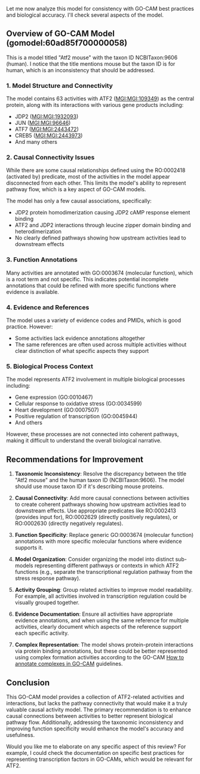 Let me now analyze this model for consistency with GO-CAM best practices and biological accuracy. I'll check several aspects of the model.

## Overview of GO-CAM Model (gomodel:60ad85f700000058)

This is a model titled "Atf2 mouse" with the taxon ID NCBITaxon:9606 (human). I notice that the title mentions mouse but the taxon ID is for human, which is an inconsistency that should be addressed.

### 1. Model Structure and Connectivity

The model contains 63 activities with ATF2 ([MGI:MGI:109349](https://bioregistry.io/MGI:MGI:109349)) as the central protein, along with its interactions with various gene products including:
- JDP2 ([MGI:MGI:1932093](https://bioregistry.io/MGI:MGI:1932093))
- JUN ([MGI:MGI:96646](https://bioregistry.io/MGI:MGI:96646))
- ATF7 ([MGI:MGI:2443472](https://bioregistry.io/MGI:MGI:2443472))
- CREB5 ([MGI:MGI:2443973](https://bioregistry.io/MGI:MGI:2443973))
- And many others

### 2. Causal Connectivity Issues

While there are some causal relationships defined using the RO:0002418 (activated by) predicate, most of the activities in the model appear disconnected from each other. This limits the model's ability to represent pathway flow, which is a key aspect of GO-CAM models.

The model has only a few causal associations, specifically:
- JDP2 protein homodimerization causing JDP2 cAMP response element binding
- ATF2 and JDP2 interactions through leucine zipper domain binding and heterodimerization
- No clearly defined pathways showing how upstream activities lead to downstream effects

### 3. Function Annotations

Many activities are annotated with GO:0003674 (molecular function), which is a root term and not specific. This indicates potential incomplete annotations that could be refined with more specific functions where evidence is available.

### 4. Evidence and References

The model uses a variety of evidence codes and PMIDs, which is good practice. However:
- Some activities lack evidence annotations altogether
- The same references are often used across multiple activities without clear distinction of what specific aspects they support

### 5. Biological Process Context

The model represents ATF2 involvement in multiple biological processes including:
- Gene expression (GO:0010467)
- Cellular response to oxidative stress (GO:0034599)
- Heart development (GO:0007507)
- Positive regulation of transcription (GO:0045944)
- And others

However, these processes are not connected into coherent pathways, making it difficult to understand the overall biological narrative.

## Recommendations for Improvement

1. **Taxonomic Inconsistency**: Resolve the discrepancy between the title "Atf2 mouse" and the human taxon ID (NCBITaxon:9606). The model should use mouse taxon ID if it's describing mouse proteins.

2. **Causal Connectivity**: Add more causal connections between activities to create coherent pathways showing how upstream activities lead to downstream effects. Use appropriate predicates like RO:0002413 (provides input for), RO:0002629 (directly positively regulates), or RO:0002630 (directly negatively regulates).

3. **Function Specificity**: Replace generic GO:0003674 (molecular function) annotations with more specific molecular functions where evidence supports it.

4. **Model Organization**: Consider organizing the model into distinct sub-models representing different pathways or contexts in which ATF2 functions (e.g., separate the transcriptional regulation pathway from the stress response pathway).

5. **Activity Grouping**: Group related activities to improve model readability. For example, all activities involved in transcription regulation could be visually grouped together.

6. **Evidence Documentation**: Ensure all activities have appropriate evidence annotations, and when using the same reference for multiple activities, clearly document which aspects of the reference support each specific activity.

7. **Complex Representation**: The model shows protein-protein interactions via protein binding annotations, but these could be better represented using complex formation activities according to the GO-CAM [How to annotate complexes in GO-CAM](https://bioregistry.io/go.model:60ad85f700000058) guidelines.

## Conclusion

This GO-CAM model provides a collection of ATF2-related activities and interactions, but lacks the pathway connectivity that would make it a truly valuable causal activity model. The primary recommendation is to enhance causal connections between activities to better represent biological pathway flow. Additionally, addressing the taxonomic inconsistency and improving function specificity would enhance the model's accuracy and usefulness.

Would you like me to elaborate on any specific aspect of this review? For example, I could check the documentation on specific best practices for representing transcription factors in GO-CAMs, which would be relevant for ATF2.
